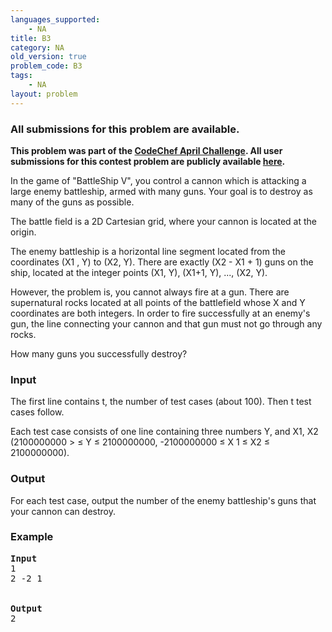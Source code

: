 ```yaml
---
languages_supported:
    - NA
title: B3
category: NA
old_version: true
problem_code: B3
tags:
    - NA
layout: problem
---
```

###  All submissions for this problem are available. 

**This problem was part of the [CodeChef April Challenge](http://www.codechef.com/APRIL09/). All user submissions for this contest problem are publicly available [here](http://www.codechef.com/APRIL09/status/B3/).**

In the game of "BattleShip V", you control a cannon which is attacking a large enemy battleship, armed with many guns. Your goal is to destroy as many of the guns as possible.

The battle field is a 2D Cartesian grid, where your cannon is located at the origin.

The enemy battleship is a horizontal line segment located from the coordinates (X1 , Y) to (X2, Y).
There are exactly (X2 - X1 + 1) guns on the ship, located at the integer points (X1, Y), (X1+1, Y), ..., (X2, Y).

However, the problem is, you cannot always fire at a gun. There are supernatural rocks located at all points of the battlefield whose X and Y coordinates are both integers. In order to fire successfully at an enemy's gun, the line connecting your cannon and that gun must not
go through any rocks.

How many guns you successfully destroy?

### Input

The first line contains t, the number of test cases (about 100). Then t test cases follow.

Each test case consists of one line containing three numbers Y, and X1, X2 (2100000000 > ≤ Y ≤ 2100000000, -2100000000 ≤ X 1 ≤ X2 ≤ 2100000000).

### Output

For each test case, output the number of the enemy battleship's guns that your cannon can destroy.

### Example

<pre>
<b>Input</b>
1
2 -2 1


<b>Output</b>
2
</pre>